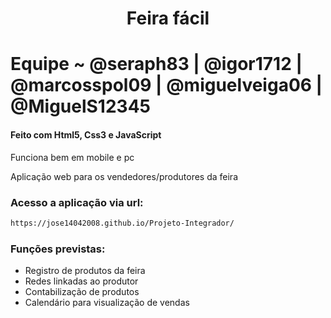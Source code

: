 <h1 style align="center">Feira fácil </h1>

# Equipe ~ @seraph83 | @igor1712 | @marcosspol09 | @miguelveiga06 | @MiguelS12345

#### Feito com Html5, Css3 e JavaScript

Funciona bem em mobile e pc

Aplicação web para os vendedores/produtores da feira

### Acesso a aplicação via url:
```bash
https://jose14042008.github.io/Projeto-Integrador/
```

### Funções previstas:
- Registro de produtos da feira
- Redes linkadas ao produtor
- Contabilização de produtos
- Calendário para visualização de vendas
